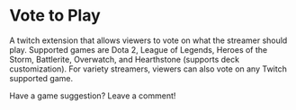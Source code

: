 # Vote to Play
A twitch extension that allows viewers to vote on what the streamer should play. 
Supported games are Dota 2, League of Legends, Heroes of the Storm, Battlerite, Overwatch, and Hearthstone (supports deck customization).
For variety streamers, viewers can also vote on any Twitch supported game.


Have a game suggestion? Leave a comment!
